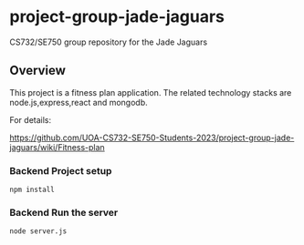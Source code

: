# project-group-jade-jaguars
CS732/SE750 group repository for the Jade Jaguars

## Overview
This project is a fitness plan application. The related technology stacks are node.js,express,react and mongodb.

For details:

https://github.com/UOA-CS732-SE750-Students-2023/project-group-jade-jaguars/wiki/Fitness-plan


### Backend Project setup

```
npm install
```

### Backend Run the server

```
node server.js
```



